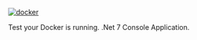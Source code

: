 [![docker](https://github.com/doxa-labs/Docker.HelloWorld/actions/workflows/docker.yml/badge.svg)](https://github.com/doxa-labs/Docker.HelloWorld/actions/workflows/docker.yml)

Test your Docker is running. .Net 7 Console Application.
